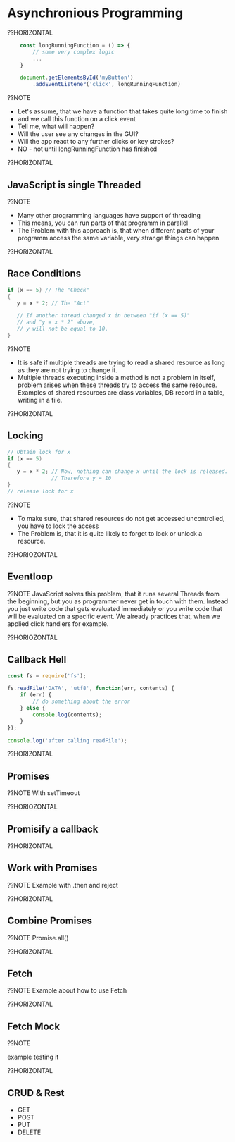 # Asynchronious Programming

??HORIZONTAL

``` javascript
    const longRunningFunction = () => {
        // some very complex logic
        ...
    }

    document.getElementsById('myButton')
        .addEventListener('click', longRunningFunction)
```

??NOTE

* Let's assume, that we have a function that takes quite long time to finish
* and we call this function on a click event
* Tell me, what will happen?
* Will the user see any changes in the GUI?
* Will the app react to any further clicks or key strokes?
* NO - not until longRunningFunction has finished

??HORIZONTAL

## JavaScript is single Threaded

??NOTE

* Many other programming languages have support of threading
* This means, you can run parts of that programm in parallel
* The Problem with this approach is, that when different parts of your programm
  access the same variable, very strange things can happen

??HORIZONTAL

## Race Conditions

```Java
if (x == 5) // The "Check"
{
   y = x * 2; // The "Act"

   // If another thread changed x in between "if (x == 5)"
   // and "y = x * 2" above,
   // y will not be equal to 10.
}

```

??NOTE

* It is safe if multiple threads are trying to read a shared resource as long as they are not trying to change it.
* Multiple threads executing inside a method is not a problem in itself, problem arises when these threads try to access the same resource. Examples of shared resources are class variables, DB record in a table, writing in a file.

??HORIZONTAL

## Locking

```Java
// Obtain lock for x
if (x == 5)
{
   y = x * 2; // Now, nothing can change x until the lock is released.
              // Therefore y = 10
}
// release lock for x
```

??NOTE

* To make sure, that shared resources do not get accessed uncontrolled, you have to lock the access
* The Problem is, that it is quite likely to forget to lock or unlock a resource.

??HORIOZONTAL

## Eventloop

??NOTE
JavaScript solves this problem, that it runs several Threads from the beginning, but you as programmer
never get in touch with them. Instead you just write code that gets evaluated immediately or you write
code that will be evaluated on a specific event.
We already practices that, when we applied click handlers for example.

??HORIOZONTAL

## Callback Hell

```JavaScript
const fs = require('fs');

fs.readFile('DATA', 'utf8', function(err, contents) {
    if (err) {
        // do something about the error
    } else {
        console.log(contents);
    }
});

console.log('after calling readFile');
```

??HORIZONTAL

## Promises 

??NOTE
With setTimeout

??HORIOZONTAL

## Promisify a callback

??HORIZONTAL

## Work with Promises

??NOTE
Example with .then and reject

??HORIZONTAL
## Combine Promises

??NOTE
Promise.all()

??HORIZONTAL
## Fetch

??NOTE
Example about how to use Fetch

??HORIZONTAL

## Fetch Mock

??NOTE

example testing it

??HORIZONTAL

## CRUD & Rest

* GET
* POST
* PUT
* DELETE
